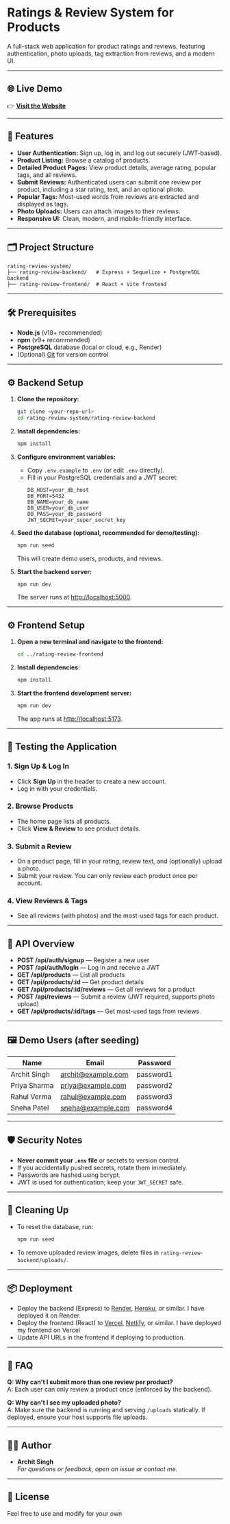 # Ratings & Review System for Products 

A full-stack web application for product ratings and reviews, featuring authentication, photo uploads, tag extraction from reviews, and a modern UI.

---

## 🌐 Live Demo

👉 **[Visit the Website](https://ratings-and-review-system-for-produ.vercel.app/)**

---

## 🚀 Features

- **User Authentication:** Sign up, log in, and log out securely (JWT-based).
- **Product Listing:** Browse a catalog of products.
- **Detailed Product Pages:** View product details, average rating, popular tags, and all reviews.
- **Submit Reviews:** Authenticated users can submit one review per product, including a star rating, text, and an optional photo.
- **Popular Tags:** Most-used words from reviews are extracted and displayed as tags.
- **Photo Uploads:** Users can attach images to their reviews.
- **Responsive UI:** Clean, modern, and mobile-friendly interface.

---

## 🗂️ Project Structure

```
rating-review-system/
├── rating-review-backend/   # Express + Sequelize + PostgreSQL backend
├── rating-review-frontend/  # React + Vite frontend
```

---

## 🛠️ Prerequisites

- **Node.js** (v18+ recommended)
- **npm** (v9+ recommended)
- **PostgreSQL** database (local or cloud, e.g., Render)
- (Optional) [Git](https://git-scm.com/) for version control

---

## ⚙️ Backend Setup

1. **Clone the repository:**
   ```sh
   git clone <your-repo-url>
   cd rating-review-system/rating-review-backend
   ```

2. **Install dependencies:**
   ```sh
   npm install
   ```

3. **Configure environment variables:**
   - Copy `.env.example` to `.env` (or edit `.env` directly).
   - Fill in your PostgreSQL credentials and a JWT secret:
     ```
     DB_HOST=your_db_host
     DB_PORT=5432
     DB_NAME=your_db_name
     DB_USER=your_db_user
     DB_PASS=your_db_password
     JWT_SECRET=your_super_secret_key
     ```

4. **Seed the database (optional, recommended for demo/testing):**
   ```sh
   npm run seed
   ```
   This will create demo users, products, and reviews.

5. **Start the backend server:**
   ```sh
   npm run dev
   ```
   The server runs at [http://localhost:5000](http://localhost:5000).

---

## ⚙️ Frontend Setup

1. **Open a new terminal and navigate to the frontend:**
   ```sh
   cd ../rating-review-frontend
   ```

2. **Install dependencies:**
   ```sh
   npm install
   ```

3. **Start the frontend development server:**
   ```sh
   npm run dev
   ```
   The app runs at [http://localhost:5173](http://localhost:5173).

---

## 🧪 Testing the Application

### 1. **Sign Up & Log In**
- Click **Sign Up** in the header to create a new account.
- Log in with your credentials.

### 2. **Browse Products**
- The home page lists all products.
- Click **View & Review** to see product details.

### 3. **Submit a Review**
- On a product page, fill in your rating, review text, and (optionally) upload a photo.
- Submit your review. You can only review each product once per account.

### 4. **View Reviews & Tags**
- See all reviews (with photos) and the most-used tags for each product.

---

## 📝 API Overview

- **POST /api/auth/signup** — Register a new user
- **POST /api/auth/login** — Log in and receive a JWT
- **GET /api/products** — List all products
- **GET /api/products/:id** — Get product details
- **GET /api/products/:id/reviews** — Get all reviews for a product
- **POST /api/reviews** — Submit a review (JWT required, supports photo upload)
- **GET /api/products/:id/tags** — Get most-used tags from reviews

---

## 🖼️ Demo Users (after seeding)

| Name          | Email                | Password   |
|---------------|----------------------|------------|
| Archit Singh  | archit@example.com   | password1  |
| Priya Sharma  | priya@example.com    | password2  |
| Rahul Verma   | rahul@example.com    | password3  |
| Sneha Patel   | sneha@example.com    | password4  |

---

## 🛡️ Security Notes

- **Never commit your `.env` file** or secrets to version control.
- If you accidentally pushed secrets, rotate them immediately.
- Passwords are hashed using bcrypt.
- JWT is used for authentication; keep your `JWT_SECRET` safe.

---

## 🧹 Cleaning Up

- To reset the database, run:
  ```sh
  npm run seed
  ```
- To remove uploaded review images, delete files in `rating-review-backend/uploads/`.

---

## 📦 Deployment

- Deploy the backend (Express) to [Render](https://render.com/), [Heroku](https://heroku.com/), or similar. I have deployed it on Render.
- Deploy the frontend (React) to [Vercel](https://vercel.com/), [Netlify](https://netlify.com/), or similar. I have deployed my frontend on Vercel
- Update API URLs in the frontend if deploying to production.

---

## 🙋 FAQ

**Q: Why can't I submit more than one review per product?**  
A: Each user can only review a product once (enforced by the backend).

**Q: Why can't I see my uploaded photo?**  
A: Make sure the backend is running and serving `/uploads` statically. If deployed, ensure your host supports file uploads.

---

## 👨‍💻 Author

- **Archit Singh**  
  _For questions or feedback, open an issue or contact me._

---

## 📄 License
  
Feel free to use and modify for your own